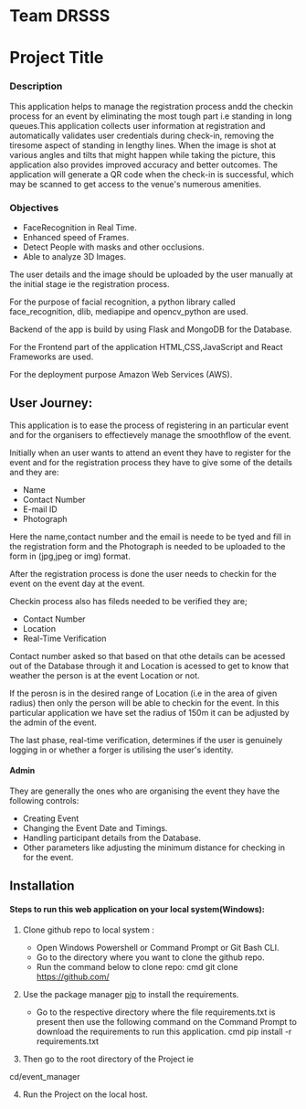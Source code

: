 # Team DRSSS
# Project Title
### Description
This application helps to manage the registration process andd the checkin process for an event by eliminating the most tough part i.e standing in long queues.This application collects user information at registration and automatically validates user credentials during check-in, removing the tiresome aspect of standing in lengthy lines. When the image is shot at various angles and tilts that might happen while taking the picture, this application also provides improved accuracy and better outcomes.
The application will generate a QR code when the check-in is successful, which may be scanned to get access to the venue's numerous amenities.

### Objectives
* FaceRecognition in Real Time.
* Enhanced speed of Frames.
* Detect People with masks and other occlusions.
* Able to analyze 3D Images.

The user details and the image should be uploaded by the user manually at the initial stage ie the registration process.

For the purpose of facial recognition, a python library called face_recognition, dlib, mediapipe and opencv_python are used.

Backend of the app is build by using Flask and MongoDB for the Database.

For the Frontend part of the application HTML,CSS,JavaScript and React Frameworks are used.

For the deployment purpose Amazon Web Services (AWS).

## User Journey:
This application is to ease the process of registering in an particular event and for the organisers to effectievely manage the smoothflow of the event.

Initially when an user wants to attend an event they have to register for the event and for the registration process they have to give some of the details and they are:
* Name
* Contact Number
* E-mail ID
* Photograph

Here the name,contact number and the email is neede to be tyed and fill in the registration form and the Photograph is needed to be uploaded to the form in (jpg,jpeg or img) format.

After the registration process is done the user needs to checkin for the event on the event day at the event.

Checkin process also has fileds needed to be verified they are;
- Contact Number
- Location 
-  Real-Time Verification

Contact number asked so that based on that othe details can be acessed out of the Database through it and Location is acessed to get to know that weather the person is at the event Location or not. 

If the perosn is in the desired range of Location (i.e in the area of given radius) then only the person will be able to checkin for the event. In this particular application we have set the radius of 150m it can be adjusted by the admin of the event.

The last phase, real-time verification, determines if the user is genuinely logging in or whether a forger is utilising the user's identity.

#### Admin
They are generally the ones who are organising the event they have the following controls:
 - Creating Event
 - Changing the Event Date and Timings.
 - Handling participant details from the Database.
 - Other parameters like adjusting the minimum distance for checking in for the event.

## Installation
#### Steps to run this web application on your local system(Windows):
1. Clone github repo to local system : 
   - Open Windows Powershell or Command Prompt or Git Bash CLI.
   - Go to the directory where you want to clone the github repo.
   - Run the command below to clone repo:
    cmd
    git clone https://github.com/
    
2. Use the package manager [pip](https://pip.pypa.io/en/stable/) to install the requirements.
   - Go to the respective directory where the file requirements.txt is present then use the following command on the Command Prompt to download the requirements to run this application.
cmd
pip install -r requirements.txt

3. Then go to the root directory of the Project ie 

cd/event_manager

4. Run the Project on the local host.
